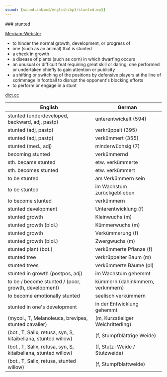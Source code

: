 ```yaml
---
sound: [sound:ankimd/english/mp3/stunted.mp3]
---
```


\### stunted

[Merriam-Webster](https://www.merriam-webster.com/dictionary/stunted)

- to hinder the normal growth, development, or progress of
- one (such as an animal) that is stunted
- a check in growth
- a disease of plants (such as corn) in which dwarfing occurs
- an unusual or difficult feat requiring great skill or daring, one performed or undertaken chiefly to gain attention or publicity
- a shifting or switching of the positions by defensive players at the line of scrimmage in football to disrupt the opponent's blocking efforts
- to perform or engage in a stunt

[dict.cc](https://www.dict.cc/stunted)

| English        | German       |
| -------------- | ------------ |
| stunted (underdeveloped, backward, adj, pastp) | unterentwickelt (594) |
| stunted (adj, pastp) | verkrüppelt (395) |
| stunted (adj, pastp) | verkümmert (355) |
| stunted (med., adj) | minderwüchsig (7) |
| becoming stunted | verkümmernd |
| sth. became stunted | etw. verkümmerte |
| sth. becomes stunted | etw. verkümmert |
| to be stunted | am Verkümmern sein |
| to be stunted | im Wachstum zurückgeblieben |
| to become stunted | verkümmern |
| stunted development | Unterentwicklung (f) |
| stunted growth | Kleinwuchs (m) |
| stunted growth (biol.) | Kümmerwuchs (m) |
| stunted growth | Verkümmerung (f) |
| stunted growth (biol.) | Zwergwuchs (m) |
| stunted plant (bot.) | verkümmerte Pflanze (f) |
| stunted tree | verkrüppelter Baum (m) |
| stunted trees | verkümmerte Bäume (pl) |
| stunted in growth (postpos, adj) | im Wachstum gehemmt |
| to be / become stunted / (poor, growth, development) | kümmern (dahinkmmern, verkmmern) |
| to become emotionally stunted | seelisch verkümmern |
| stunted in one's development | in der Entwicklung gehemmt |
|  (mycol., T, Melanoleuca, brevipes, stunted cavalier) |  (m, Kurzstieliger Weichritterling) |
|  (bot., T, Salix, retusa, syn, S, kitaibeliana, stunted willow) |  (f, Stumpfblättrige Weide) |
|  (bot., T, Salix, retusa, syn, S, kitaibeliana, stunted willow) |  (f, Stutz-Weide / Stutzweide) |
|  (bot., T, Salix, retusa, stunted willow) |  (f, Stumpfblattweide) |
